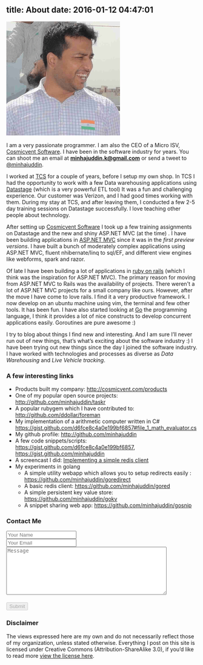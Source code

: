 title: About
date: 2016-01-12 04:47:01
---

![Khaja Minhajuddin](/images/khaja-minhajuddin-independence-day.png)

I am a very passionate programmer. I am also the CEO of a Micro ISV, [Cosmicvent Software][]. I have been in the software industry for <script>document.write(Math.round(((new Date()) - (new Date(2006, 11, 13)))/31536000000))</script> years. You can shoot me an email at **[minhajuddin.k@gmail.com][]** or send a tweet to [@minhajuddin][].

I worked at [TCS](http://tcs.com) for a couple of years, before I setup my own shop. In TCS I had the opportunity to work with a few Data warehousing applications using [Datastage](http://www-01.ibm.com/software/data/infosphere/datastage/features.html) (which is a very powerful ETL tool) It was a fun and challenging experience. Our customer was Verizon, and I had good times working with them. During my stay at TCS, and after leaving them, I conducted a few 2-5 day training sessions on Datastage successfully. I love teaching other people about technology.

After setting up [Cosmicvent Software][] I took up a few training assignments on Datastage and the new and shiny ASP.NET MVC (at the time) . I have been building applications in [ASP.NET MVC](http://www.asp.net/mvc) since it was in the *first preview versions*. I have built a bunch of moderately complex applications using ASP.NET MVC, fluent nhibernate/linq to sql/EF, and different view engines like webforms, spark and razor.

Of late I have been building a lot of applications in [ruby on rails](http://rubyonrails.org/) (which I think was the inspiration for ASP.NET MVC). The primary reason for moving from ASP.NET MVC to Rails was the availability of projects. There weren't a lot of ASP.NET MVC projects for a small company like ours. However, after the move I have come to love rails. I find it a very productive framework. I now develop on an ubuntu machine using vim, the terminal and few other tools. It has been fun. I have also started looking at [Go](http://golang.org/) the programming language, I think it provides a lot of nice constructs to develop concurrent applications easily. Goroutines are pure awesome :)

I try to blog about things I find new and interesting. And I am sure I’ll never run out of new things, that’s what’s exciting about the
software industry :) I have been trying out new things since the day I joined the software industry. I have worked with technologies and
processes as diverse as *Data Warehousing* and *Live Vehicle tracking*.

### A few interesting links

- Products built my company: http://cosmicvent.com/products
- One of my popular open source projects: http://github.com/minhajuddin/taskr
- A popular rubygem which I have contributed to: http://github.com/ddollar/foreman
- My implementation of a arithmetic computer written in C# https://gist.github.com/d6fce8c4a0e199bf6857#file_1_math_evaluator.cs
- My github profile: http://github.com/minhajuddin
- A few code snippets/scripts: https://gist.github.com/d6fce8c4a0e199bf6857, https://gist.github.com/minhajuddin
- A screencast I did:  [Implementing a simple redis client](https://vimeo.com/54622804)
- My experiments in golang
    - A simple utility webapp which allows you to setup redirects easily :  https://github.com/minhajuddin/goredirect
    - A basic redis client: https://github.com/minhajuddin/gored
    - A simple persistent key value store: https://github.com/minhajuddin/gokv
    - A snippet sharing web app: https://github.com/minhajuddin/gosnip

### Contact Me
<script src='https://www.google.com/recaptcha/api.js'></script>
<script>function enableSubmit(){var a=document.getElementById('form_submit');a.disabled=!1,a.title=''}</script>
<form action="https://liveformhq.com/form/84cef83c-1a99-4266-9a5d-555d0ff5a29d" method="POST" accept-charset="utf-8">
  <input type='hidden' name='_redirect' value='http://minhajuddin.com/thank-you/' />

  <input type='text' id='name' name='name' placeholder='Your Name' />
  <br >
  <input type='text' id='email' name='email' placeholder='Your Email' />
  <br >
  <textarea id='message' name='message' placeholder='Message' rows='8' cols='50'></textarea>
  <br >
  <div class="g-recaptcha" data-sitekey="6LdWCB8TAAAAAAsC-QKisoxnzFOm-TFbHqV7kUcL" data-callback="enableSubmit"></div>
  <br >
  <input id='form_submit' type='submit' value='Submit' disabled />
</form>

### Disclaimer
The views expressed here are my own and do not necessarily reflect those of my organization, unless stated otherwise. Everything I post on this
site is licensed under Creative Commons (Attribution-ShareAlike 3.0), if you’d like to read more [view the license here][].

  [Cosmicvent Software]: http://cosmicvent.com "Cosmicvent Software"
  [minhajuddin.k@gmail.com]: mailto:minhajuddin.k@gmail.com "email me"
  [@minhajuddin]: http://twitter.com/minhajuddin "minhajuddin on twitter"
  [view the license here]: http://creativecommons.org/licenses/by-sa/3.0/ "Creative Commons (Attribution-ShareAlike 3.0)"
